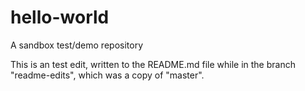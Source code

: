 # hello-world
A sandbox test/demo repository

This is an test edit, written to the README.md file while in the branch "readme-edits", which was a copy of "master".
